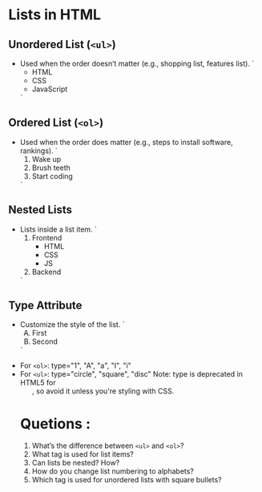 # Lists in HTML

## Unordered List (`<ul>`)
- Used when the order doesn’t matter (e.g., shopping list, features list).
  ` <ul>
     <li>HTML</li>
    <li>CSS</li>
    <li>JavaScript</li>
   </ul> `

## Ordered List (`<ol>`)
- Used when the order does matter (e.g., steps to install software, rankings).
    `<ol>
        <li>Wake up</li>
        <li>Brush teeth</li>
        <li>Start coding</li>
    </ol>`


## Nested Lists    
- Lists inside a list item.
    `<ol>
    <li>Frontend
        <ul>
        <li>HTML</li>
        <li>CSS</li>
        <li>JS</li>
        </ul>
    </li>
    <li>Backend</li>
    </ol>` 


## Type Attribute
- Customize the style of the list.
    `<ol type="A">
    <li>First</li>
    <li>Second</li>
    </ol>`
* For `<ol>`: type="1", "A", "a", "I", "i"
* For `<ul>`: type="circle", "square", "disc"
 Note: type is deprecated in HTML5 for <ul>, so avoid it unless you're styling with CSS.


 # Quetions :
 1. What’s the difference between `<ul>` and `<ol>`?
 2. What tag is used for list items?
 3. Can lists be nested? How?
 4. How do you change list numbering to alphabets?
 5. Which tag is used for unordered lists with square bullets?
